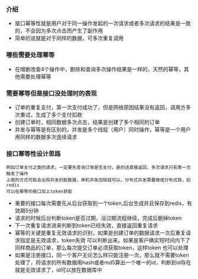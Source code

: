 ### 介绍
* 接口幂等性就是用户对于同一操作发起的一次请求或者多次请求的结果是一致的，不会因为多次点击而产生了副作用
* 简单的说就是对于同样的数据，可多次重复调用

### 哪些需要处理幂等
* 在增删改查4个操作中，删除和查询多次操作结果是一样的，天然的幂等，其他需要处理幂等

### 需要幂等但是接口没处理时的表现
* 订单的重复支付，第一次支付成功了，但是网络原因结果没有返回，调用方多次重试，生成了多个支付扣款
* 创建订单时，相同数据多次点击，结果是创建了多个相同的订单
* 并发与幂等是有区别的，并发是多个线程（用户）同时操作，幂等是一个用户用同样的数据多次连续请求

### 接口幂等性设计思路
```
例如订单支付之类的请求，一定要先查询订单是否支付，是的话直接返回，多次请求只有第一次触发了操作
上面的方式可能会出现并发的脏数据，单机并发加锁就可以，分布式并发需要做成分布式锁，如redis
可以在幂等的接口加上token获取
```
* 重要的接口每次需要先从后台获取到一个token,后台生成并且保存到redis，有效期5分钟
* 请求的时候后台判断token是否过期，没过期流程继续，完成后删掉token
* 下一次重复请求进来判断到token已经失效，直接返回重复请求
* 幂等的关键是重复无效请求的识别，如果是创建订单的数据请求一次后重复请求指定是无效请求，token失效 可以判断出来。如果是客户确实短时间内下了同样商品的订单，那么每次提交订单必须获取token，这样token 也可以处理
* 如果是注册接口，同一个客户无论怎么样只能注册一次，那么就不需要token处理了，将请求的所有数据用hash或者md5算出一个唯一的id，判断到id存在就是无效请求了，id可以放在数据库中
